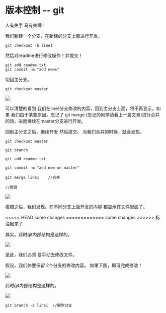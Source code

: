 # 版本控制 -- git

人有失手 马有失蹄！

我们新建一个分支，在新建的分支上面进行开发。
	
	git checkout -b line1

然后对readme进行修改操作！并提交！

	git add readme.txt
	git commit -m "add news"

切回主分支。

	git checkout master

![](http://i.imgur.com/Nh5VgRX.gif)

可以清楚的看到 我们在line1分支修改的内容，回到主分支上面，将不再显示。如果 我们由于某些原因，忘记了 git merge <branch name>(忘记的同学请看上一篇文章)进行合并的话，进而继续在master分支进行开发。

回到主分支之后，继续开发 然后提交。 当我们合并的时候，就会发现。

	git checkout master

	git branch

	git add readme.txt

	git commit -m "add new on master"

	git merge line1    //合并  

	//报错


![](http://i.imgur.com/pEY3wlO.gif)

报错之后，我们发现。在不同分支上面开发的内容 都显示在文件里面了。 

<<<<< HEAD  some changes  =============  some changes  >>>>>> 标注起来了

其实。此时git内部结构是这样的。

![](http://i.imgur.com/5mupSRS.jpg)

至此，我们必须 要手动去修改文件。

假设，我们休要保留 2个分支的修改内容。 如果下图，即可完成修改！

![](http://i.imgur.com/ykePRQH.gif)

此时git内部结构是这样的。

![](http://i.imgur.com/4VBVHLs.jpg)

	git branch -d line1  //删除分支